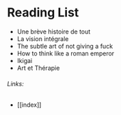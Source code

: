 # Reading List

- Une brève histoire de tout
- La vision intégrale
- The subtle art of not giving a fuck
- How to think like a roman emperor
- Ikigai
- Art et Thérapie
###### Links:
- [[index]]
